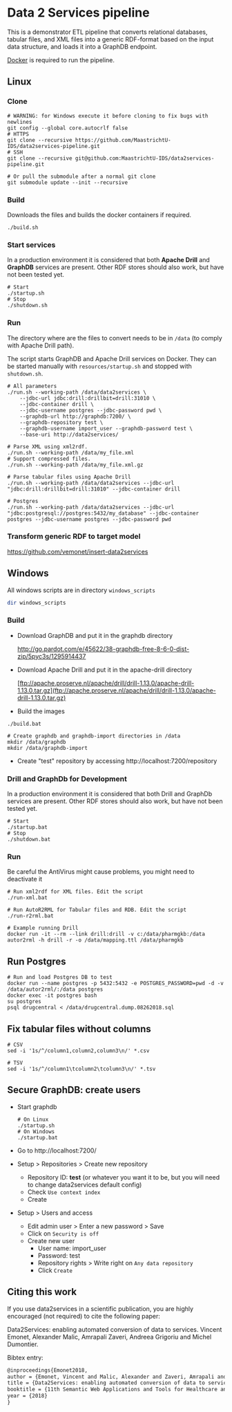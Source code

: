 # Data 2 Services pipeline
This is a demonstrator ETL pipeline that converts relational databases, tabular files, and XML files into a generic RDF-format based on the input data structure, and loads it into a GraphDB endpoint. 

[Docker](https://docs.docker.com/install/) is required to run the pipeline.

## Linux

### Clone

```shell
# WARNING: for Windows execute it before cloning to fix bugs with newlines
git config --global core.autocrlf false
# HTTPS
git clone --recursive https://github.com/MaastrichtU-IDS/data2services-pipeline.git
# SSH
git clone --recursive git@github.com:MaastrichtU-IDS/data2services-pipeline.git

# Or pull the submodule after a normal git clone
git submodule update --init --recursive
```

### Build

Downloads the files and builds the docker containers if required.

```shell
./build.sh
```

### Start services

In a production environment it is considered that both **Apache Drill** and **GraphDB** services are present. Other RDF stores should also work, but have not been tested yet.

```shell
# Start
./startup.sh
# Stop
./shutdown.sh
```

### Run

The directory where are the files to convert needs to be in `/data` (to comply with Apache Drill path).

The script starts GraphDB and Apache Drill services on Docker. They can be started manually with `resources/startup.sh` and stopped with `shutdown.sh`.

```shell
# All parameters
./run.sh --working-path /data/data2services \
	--jdbc-url jdbc:drill:drillbit=drill:31010 \
	--jdbc-container drill \
	--jdbc-username postgres --jdbc-password pwd \
	--graphdb-url http://graphdb:7200/ \
	--graphdb-repository test \
	--graphdb-username import_user --graphdb-password test \
	--base-uri http://data2services/

# Parse XML using xml2rdf.
./run.sh --working-path /data/my_file.xml
# Support compressed files.
./run.sh --working-path /data/my_file.xml.gz

# Parse tabular files using Apache Drill
./run.sh --working-path /data/data2services --jdbc-url "jdbc:drill:drillbit=drill:31010" --jdbc-container drill

# Postgres
./run.sh --working-path /data/data2services --jdbc-url "jdbc:postgresql://postgres:5432/my_database" --jdbc-container postgres --jdbc-username postgres --jdbc-password pwd
```



### Transform generic RDF to target model

https://github.com/vemonet/insert-data2services



## Windows

All windows scripts are in directory `windows_scripts`

```powershell
dir windows_scripts
```

### Build

* Download GraphDB and put it in the graphdb directory

  http://go.pardot.com/e/45622/38-graphdb-free-8-6-0-dist-zip/5pyc3s/1295914437

* Download Apache Drill and put it in the apache-drill directory

  [ftp://apache.proserve.nl/apache/drill/drill-1.13.0/apache-drill-1.13.0.tar.gz](ftp://apache.proserve.nl/apache/drill/drill-1.13.0/apache-drill-1.13.0.tar.gz)

* Build the images

```shell
./build.bat

# Create graphdb and graphdb-import directories in /data
mkdir /data/graphdb
mkdir /data/graphdb-import
```

* Create "test" repository by accessing http://localhost:7200/repository

### Drill and GraphDb for Development

In a production environment it is considered that both Drill and GraphDb services are present. Other RDF stores should also work, but have not been tested yet.
```shell
# Start
./startup.bat
# Stop
./shutdown.bat
```
### Run

Be careful the AntiVirus might cause problems, you might need to deactivate it

```shell
# Run xml2rdf for XML files. Edit the script
./run-xml.bat

# Run AutoR2RML for Tabular files and RDB. Edit the script
./run-r2rml.bat

# Example running Drill
docker run -it --rm --link drill:drill -v c:/data/pharmgkb:/data autor2rml -h drill -r -o /data/mapping.ttl /data/pharmgkb
```



## Run Postgres

```shell
# Run and load Postgres DB to test
docker run --name postgres -p 5432:5432 -e POSTGRES_PASSWORD=pwd -d -v /data/autor2rml/:/data postgres
docker exec -it postgres bash
su postgres
psql drugcentral < /data/drugcentral.dump.08262018.sql
```



## Fix tabular files without columns

```shell
# CSV
sed -i '1s/^/column1,column2,column3\n/' *.csv

# TSV
sed -i '1s/^/column1\tcolumn2\tcolumn3\n/' *.tsv
```





## Secure GraphDB: create users

- Start graphdb

  ```shell
  # On Linux
  ./startup.sh
  # On Windows
  ./startup.bat
  ```

- Go to http://localhost:7200/

- Setup > Repositories > Create new repository

  - Repository ID: **test** (or whatever you want it to be, but you will need to change data2services default config)
  - Check `Use context index`
  - Create

- Setup > Users and access

  - Edit admin user > Enter a new password > Save
  - Click on `Security is off` 
  - Create new user
    - User name: import_user
    - Password: test
    - Repository rights > Write right on `Any data repository`
    - Click `Create`



## Citing this work

If you use data2services in a scientific publication, you are highly encouraged (not required) to cite the following paper:

Data2Services: enabling automated conversion of data to services. Vincent Emonet, Alexander Malic, Amrapali Zaveri, Andreea Grigoriu and Michel Dumontier.

Bibtex entry:

```tex
@inproceedings{Emonet2018,
author = {Emonet, Vincent and Malic, Alexander and Zaveri, Amrapali and Grigoriu, Andreea and Dumontier, Michel},
title = {Data2Services: enabling automated conversion of data to services},
booktitle = {11th Semantic Web Applications and Tools for Healthcare and Life Sciences},
year = {2018}
}
```
